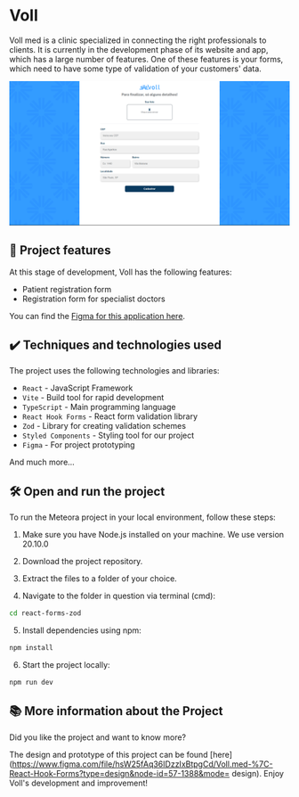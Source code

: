 # Voll

Voll med is a clinic specialized in connecting the right professionals to clients. It is currently in the development phase of its website and app, which has a large number of features. One of these features is your forms, which need to have some type of validation of your customers' data.

![Voll application image](voll-zod.png)

## 🔨 Project features

At this stage of development, Voll has the following features:

- Patient registration form
- Registration form for specialist doctors

You can find the [Figma for this application here](https://www.figma.com/file/hsW25fAq36IDzzIxBtpgCd/Voll.med-%7C-React-Hook-Forms?type=design&node-id=57-1388&mode=design).

## ✔️ Techniques and technologies used

The project uses the following technologies and libraries:

- `React` - JavaScript Framework
- `Vite` - Build tool for rapid development
- `TypeScript` - Main programming language
- `React Hook Forms` - React form validation library
- `Zod` - Library for creating validation schemes
- `Styled Components` - Styling tool for our project
- `Figma` - For project prototyping

And much more...

## 🛠️ Open and run the project

To run the Meteora project in your local environment, follow these steps:

1. Make sure you have Node.js installed on your machine. We use version 20.10.0

2. Download the project repository.

3. Extract the files to a folder of your choice.

4. Navigate to the folder in question via terminal (cmd):

```bash
cd react-forms-zod
```

5. Install dependencies using npm:

```bash
npm install
```

6. Start the project locally:

```bash
npm run dev
```

## 📚 More information about the Project

Did you like the project and want to know more?

The design and prototype of this project can be found [here](https://www.figma.com/file/hsW25fAq36IDzzIxBtpgCd/Voll.med-%7C-React-Hook-Forms?type=design&node-id=57-1388&mode= design).
Enjoy Voll's development and improvement!